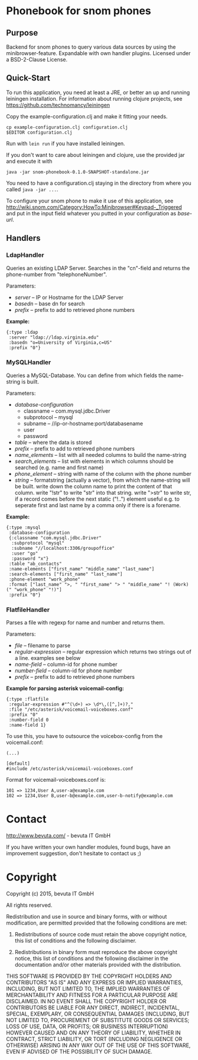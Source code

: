﻿
# Phonebook for snom phones

## Purpose

Backend for snom phones to query various data sources by using the
minibrowser-feature. Expandable with own handler plugins. Licensed
under a BSD-2-Clause License.

## Quick-Start

To run this application, you need at least a JRE, or better an up and
running leiningen installation. For information about running clojure
projects, see https://github.com/technomancy/leiningen

Copy the example-configuration.clj and make it fitting your needs.

    cp example-configuration.clj configuration.clj
    $EDITOR configuration.clj

Run with `lein run` if you have installed leiningen.

If you don't want to care about leiningen and clojure, use the
provided jar and execute it with

    java -jar snom-phonebook-0.1.0-SNAPSHOT-standalone.jar

You need to have a configuration.clj staying in the directory from
where you called `java -jar ...`.

To configure your snom phone to make it use of this application, see
http://wiki.snom.com/Category:HowTo:Minibrowser#Keypad-_Triggered and
put in the input field whatever you putted in your configuration as
*base-url*.

## Handlers

### LdapHandler

Queries an existing LDAP Server. Searches in the "cn"-field and
returns the phone-number from "telephoneNumber".

Parameters:

* *server* – IP or Hostname for the LDAP Server
* *basedn* – base dn for search
* *prefix* – prefix to add to retrieved phone numbers

**Example:**

    {:type :ldap
     :server "ldap://ldap.virginia.edu"
     :basedn "o=University of Virginia,c=US"
     :prefix "0"}

### MySQLHandler

Queries a MySQL-Database. You can define from which fields the
name-string is built.

Parameters:

* *database-configuration*
  * classname – com.mysql.jdbc.Driver
  * subprotocol – mysql
  * subname – //ip-or-hostname:port/databasename
  * user
  * password
* *table* – where the data is stored
* *prefix* – prefix to add to retrieved phone numbers
* *name_elements* – list with all needed columns to build the name-string
* *search_elements* – list with elements in which columns should be searched (e.g. name and first name)
* *phone_element* – string with name of the column with the phone number
* *string* – formatstring (actually a vector), from which the name-string will be built.  write down the column name to print the content of that column. write "!str" to write "str" into that string.  write ">str" to write str, if a record comes before the next static ("!..") element useful e.g. to seperate first and last name by a comma only if there is a forename.

**Example:**

    {:type :mysql
     :database-configuration
     {:classname "com.mysql.jdbc.Driver"
      :subprotocol "mysql"
      :subname "//localhost:3306/groupoffice"
      :user "go"
      :password "x"}
     :table "ab_contacts"
     :name-elements ["first_name" "middle_name" "last_name"]
     :search-elements ["first_name" "last_name"]
     :phone-element "work_phone"
     :format ["last_name" ">, " "first_name" "> " "middle_name" "! (Work) (" "work_phone" "!)"]
     :prefix "0"}

### FlatfileHandler

Parses a file with regexp for name and number and returns them.

Parameters:

* *file* – filename to parse
* *regular-expression* – regular expression which returns two strings out of a line. examples see below
* *name-field* – column-id for phone number
* *number-field* – column-id for phone number
* *prefix* – prefix to add to retrieved phone numbers

**Example for parsing asterisk voicemail-config:**

    {:type :flatfile
     :regular-expression #"^(\d+) => \d*\,([^,]+)?,"
     :file "/etc/asterisk/voicemail-voiceboxes.conf"
     :prefix "0"
     :number-field 0
     :name-field 1}

To use this, you have to outsource the voicebox-config from the
voicemail.conf:

    (...)
    
    [default]
    #include /etc/asterisk/voicemail-voiceboxes.conf

Format for voicemail-voiceboxes.conf is:

    101 => 1234,User A,user-a@example.com
    102 => 1234,User B,user-b@example.com,user-b-notify@example.com

# Contact

http://www.bevuta.com/ - bevuta IT GmbH

If you have written your own handler modules, found bugs, have an
improvement suggestion, don't hesitate to contact us ;)

# Copyright

Copyright (c) 2015, bevuta IT GmbH

All rights reserved.

Redistribution and use in source and binary forms, with or without
modification, are permitted provided that the following conditions are
met:

1. Redistributions of source code must retain the above copyright
notice, this list of conditions and the following disclaimer.

2. Redistributions in binary form must reproduce the above copyright
notice, this list of conditions and the following disclaimer in the
documentation and/or other materials provided with the distribution.

THIS SOFTWARE IS PROVIDED BY THE COPYRIGHT HOLDERS AND CONTRIBUTORS
"AS IS" AND ANY EXPRESS OR IMPLIED WARRANTIES, INCLUDING, BUT NOT
LIMITED TO, THE IMPLIED WARRANTIES OF MERCHANTABILITY AND FITNESS FOR
A PARTICULAR PURPOSE ARE DISCLAIMED. IN NO EVENT SHALL THE COPYRIGHT
HOLDER OR CONTRIBUTORS BE LIABLE FOR ANY DIRECT, INDIRECT, INCIDENTAL,
SPECIAL, EXEMPLARY, OR CONSEQUENTIAL DAMAGES (INCLUDING, BUT NOT
LIMITED TO, PROCUREMENT OF SUBSTITUTE GOODS OR SERVICES; LOSS OF USE,
DATA, OR PROFITS; OR BUSINESS INTERRUPTION) HOWEVER CAUSED AND ON ANY
THEORY OF LIABILITY, WHETHER IN CONTRACT, STRICT LIABILITY, OR TORT
(INCLUDING NEGLIGENCE OR OTHERWISE) ARISING IN ANY WAY OUT OF THE USE
OF THIS SOFTWARE, EVEN IF ADVISED OF THE POSSIBILITY OF SUCH DAMAGE.
